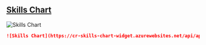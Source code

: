 ## [Skills Chart](https://github.com/codersrank-org/skills-chart-widget)

![Skills Chart](https://cr-skills-chart-widget.azurewebsites.net/api/api?username=nolimits4web&skills=Vue,C%2B%2B,C%23,SCSS,Svelte&width=820)

```md
![Skills Chart](https://cr-skills-chart-widget.azurewebsites.net/api/api?username=nolimits4web&skills=Vue,C%2B%2B,C%23,SCSS,Svelte&width=820)
```
